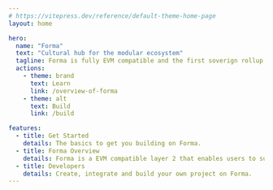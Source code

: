 ```yaml
---
# https://vitepress.dev/reference/default-theme-home-page
layout: home

hero:
  name: "Forma"
  text: "Cultural hub for the modular ecosystem"
  tagline: Forma is fully EVM compatible and the first soverign rollup built on Astria with Celestia underneath. 
  actions:
    - theme: brand
      text: Learn
      link: /overview-of-forma
    - theme: alt
      text: Build
      link: /build

features:
  - title: Get Started
    details: The basics to get you building on Forma.
  - title: Forma Overview
    details: Forma is a EVM compatible layer 2 that enables users to submit transactions cheapily and securily. 
  - title: Developers
    details: Create, integrate and build your own project on Forma.
---
```


